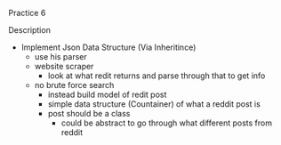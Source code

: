 Practice 6 

Description 
* Implement Json Data Structure (Via Inheritince) 
  * use his parser
  * website scraper 
    * look at what redit returns and parse through that to get info 
  * no brute force search 
    * instead build model of redit post 
    * simple data structure (Countainer) of what a reddit post is
    * post should be a class
      * could be abstract to go through what different posts from reddit  
